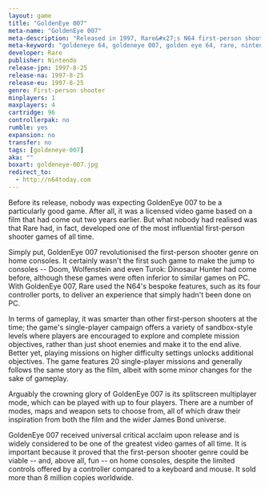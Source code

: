 ```yaml
---
layout: game
title: "GoldenEye 007"
meta-name: "GoldenEye 007"
meta-description: "Released in 1997, Rare&#x27;s N64 first-person shooter, GoldenEye 007, revolutionised the genre on home consoles and sold more than 8 million copies worldwide."
meta-keyword: "goldeneye 64, goldeneye 007, golden eye 64, rare, nintendo"
developer: Rare
publisher: Nintendo
release-jpn: 1997-8-25
release-na: 1997-8-25
release-eu: 1997-8-25
genre: First-person shooter
minplayers: 1
maxplayers: 4
cartridge: 96
controllerpak: no
rumble: yes
expansion: no
transfer: no
tags: [goldeneye-007]
aka: ""
boxart: goldeneye-007.jpg
redirect_to:
  - http://n64today.com
---
```


Before its release, nobody was expecting GoldenEye 007 to be a particularly good game. After all, it was a licensed video game based on a film that had come out two years earlier. But what nobody had realised was that Rare had, in fact, developed one of the most influential first-person shooter games of all time.
 
 Simply put, GoldenEye 007 revolutionised the first-person shooter genre on home consoles. It certainly wasn't the first such game to make the jump to consoles -- Doom, Wolfenstein and even Turok: Dinosaur Hunter had come before, although these games were often inferior to similar games on PC. With GoldenEye 007, Rare used the N64's bespoke features, such as its four controller ports, to deliver an experience that simply hadn't been done on PC.
 
 In terms of gameplay, it was smarter than other first-person shooters at the time; the game's single-player campaign offers a variety of sandbox-style levels where players are encouraged to explore and complete mission objectives, rather than just shoot enemies and make it to the end alive. Better yet, playing missions on higher difficulty settings unlocks additional objectives. The game features 20 single-player missions and generally follows the same story as the film, albeit with some minor changes for the sake of gameplay.
 
 Arguably the crowning glory of GoldenEye 007 is its splitscreen multiplayer mode, which can be played with up to four players. There are a number of modes, maps and weapon sets to choose from, all of which draw their inspiration from both the film and the wider James Bond universe.
 
 GoldenEye 007 received universal critical acclaim upon release and is widely considered to be one of the greatest video games of all time. It is important because it proved that the first-person shooter genre could be viable -- and, above all, fun -- on home consoles, despite the limited controls offered by a controller compared to a keyboard and mouse. It sold more than 8 million copies worldwide.
 
